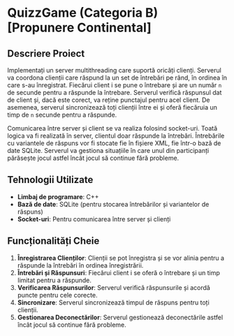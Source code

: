 # QuizzGame (Categoria B) [Propunere Continental]

## Descriere Proiect

Implementați un server multithreading care suportă oricâți clienți. Serverul va coordona clienții care răspund la un set de întrebări pe rând, în ordinea în care s-au înregistrat. Fiecărui client i se pune o întrebare și are un număr `n` de secunde pentru a răspunde la întrebare. Serverul verifică răspunsul dat de client și, dacă este corect, va reține punctajul pentru acel client. De asemenea, serverul sincronizează toți clienții între ei și oferă fiecăruia un timp de `n` secunde pentru a răspunde.

Comunicarea între server și client se va realiza folosind socket-uri. Toată logica va fi realizată în server, clientul doar răspunde la întrebări. Întrebările cu variantele de răspuns vor fi stocate fie în fișiere XML, fie într-o bază de date SQLite. Serverul va gestiona situațiile în care unul din participanți părăsește jocul astfel încât jocul să continue fără probleme.

## Tehnologii Utilizate

- **Limbaj de programare**: C++ 
- **Bază de date**: SQLite (pentru stocarea întrebărilor și variantelor de răspuns)
- **Socket-uri**: Pentru comunicarea între server și clienți

## Funcționalități Cheie

1. **Înregistrarea Clienților**: Clienții se pot înregistra și se vor alinia pentru a răspunde la întrebări în ordinea înregistrării.
2. **Întrebări și Răspunsuri**: Fiecărui client i se oferă o întrebare și un timp limitat pentru a răspunde.
3. **Verificarea Răspunsurilor**: Serverul verifică răspunsurile și acordă puncte pentru cele corecte.
4. **Sincronizare**: Serverul sincronizează timpul de răspuns pentru toți clienții.
5. **Gestionarea Deconectărilor**: Serverul gestionează deconectările astfel încât jocul să continue fără probleme.


